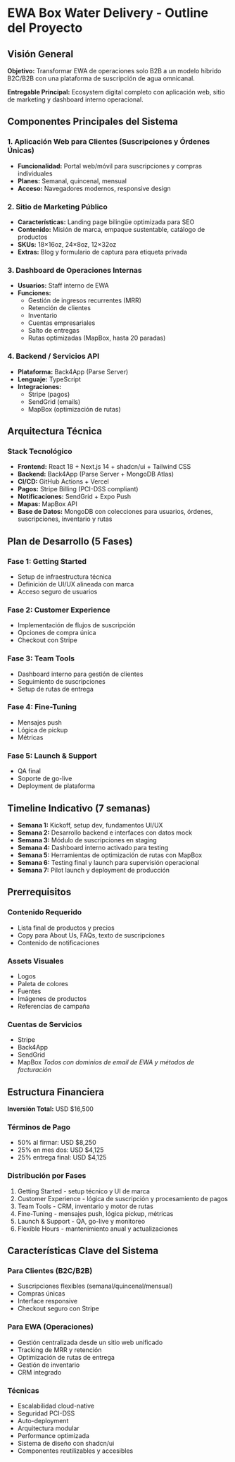 # EWA Box Water Delivery - Outline del Proyecto

## Visión General
**Objetivo:** Transformar EWA de operaciones solo B2B a un modelo híbrido B2C/B2B con una plataforma de suscripción de agua omnicanal.

**Entregable Principal:** Ecosystem digital completo con aplicación web, sitio de marketing y dashboard interno operacional.

## Componentes Principales del Sistema

### 1. Aplicación Web para Clientes (Suscripciones y Órdenes Únicas)
- **Funcionalidad:** Portal web/móvil para suscripciones y compras individuales
- **Planes:** Semanal, quincenal, mensual
- **Acceso:** Navegadores modernos, responsive design

### 2. Sitio de Marketing Público
- **Características:** Landing page bilingüe optimizada para SEO
- **Contenido:** Misión de marca, empaque sustentable, catálogo de productos
- **SKUs:** 18×16oz, 24×8oz, 12×32oz
- **Extras:** Blog y formulario de captura para etiqueta privada

### 3. Dashboard de Operaciones Internas
- **Usuarios:** Staff interno de EWA
- **Funciones:** 
  - Gestión de ingresos recurrentes (MRR)
  - Retención de clientes
  - Inventario
  - Cuentas empresariales
  - Salto de entregas
  - Rutas optimizadas (MapBox, hasta 20 paradas)

### 4. Backend / Servicios API
- **Plataforma:** Back4App (Parse Server)
- **Lenguaje:** TypeScript
- **Integraciones:** 
  - Stripe (pagos)
  - SendGrid (emails)
  - MapBox (optimización de rutas)

## Arquitectura Técnica

### Stack Tecnológico
- **Frontend:** React 18 + Next.js 14 + shadcn/ui + Tailwind CSS
- **Backend:** Back4App (Parse Server + MongoDB Atlas)
- **CI/CD:** GitHub Actions + Vercel
- **Pagos:** Stripe Billing (PCI-DSS compliant)
- **Notificaciones:** SendGrid + Expo Push
- **Mapas:** MapBox API
- **Base de Datos:** MongoDB con colecciones para usuarios, órdenes, suscripciones, inventario y rutas

## Plan de Desarrollo (5 Fases)

### Fase 1: Getting Started
- Setup de infraestructura técnica
- Definición de UI/UX alineada con marca
- Acceso seguro de usuarios

### Fase 2: Customer Experience  
- Implementación de flujos de suscripción
- Opciones de compra única
- Checkout con Stripe

### Fase 3: Team Tools
- Dashboard interno para gestión de clientes
- Seguimiento de suscripciones
- Setup de rutas de entrega

### Fase 4: Fine-Tuning
- Mensajes push
- Lógica de pickup
- Métricas

### Fase 5: Launch & Support
- QA final
- Soporte de go-live
- Deployment de plataforma

## Timeline Indicativo (7 semanas)

- **Semana 1:** Kickoff, setup dev, fundamentos UI/UX
- **Semana 2:** Desarrollo backend e interfaces con datos mock
- **Semana 3:** Módulo de suscripciones en staging
- **Semana 4:** Dashboard interno activado para testing
- **Semana 5:** Herramientas de optimización de rutas con MapBox
- **Semana 6:** Testing final y launch para supervisión operacional
- **Semana 7:** Pilot launch y deployment de producción

## Prerrequisitos

### Contenido Requerido
- Lista final de productos y precios
- Copy para About Us, FAQs, texto de suscripciones
- Contenido de notificaciones

### Assets Visuales
- Logos
- Paleta de colores
- Fuentes
- Imágenes de productos
- Referencias de campaña

### Cuentas de Servicios
- Stripe
- Back4App
- SendGrid
- MapBox
*Todos con dominios de email de EWA y métodos de facturación*

## Estructura Financiera

**Inversión Total:** USD $16,500

### Términos de Pago
- 50% al firmar: USD $8,250
- 25% en mes dos: USD $4,125  
- 25% entrega final: USD $4,125

### Distribución por Fases
1. Getting Started - setup técnico y UI de marca
2. Customer Experience - lógica de suscripción y procesamiento de pagos
3. Team Tools - CRM, inventario y motor de rutas
4. Fine-Tuning - mensajes push, lógica pickup, métricas
5. Launch & Support - QA, go-live y monitoreo
6. Flexible Hours - mantenimiento anual y actualizaciones

## Características Clave del Sistema

### Para Clientes (B2C/B2B)
- Suscripciones flexibles (semanal/quincenal/mensual)
- Compras únicas
- Interface responsive
- Checkout seguro con Stripe

### Para EWA (Operaciones)
- Gestión centralizada desde un sitio web unificado
- Tracking de MRR y retención
- Optimización de rutas de entrega
- Gestión de inventario
- CRM integrado

### Técnicas
- Escalabilidad cloud-native
- Seguridad PCI-DSS
- Auto-deployment
- Arquitectura modular
- Performance optimizada
- Sistema de diseño con shadcn/ui
- Componentes reutilizables y accesibles